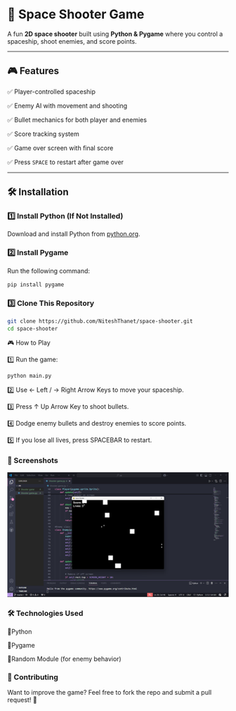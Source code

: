 # 🚀 Space Shooter Game

A fun **2D space shooter** built using **Python & Pygame** where you control a spaceship, shoot enemies, and score points.

---

## 🎮 Features
✅ Player-controlled spaceship  

✅ Enemy AI with movement and shooting  

✅ Bullet mechanics for both player and enemies  

✅ Score tracking system  

✅ Game over screen with final score  

✅ Press `SPACE` to restart after game over  


---

## 🛠️ Installation

### 1️⃣ Install Python (If Not Installed)

Download and install Python from [python.org](https://www.python.org/downloads/).

### 2️⃣ Install Pygame

Run the following command:

```sh
pip install pygame
```
### 3️⃣ Clone This Repository

```sh
git clone https://github.com/NiteshThanet/space-shooter.git
cd space-shooter
```

🎮 How to Play

1️⃣ Run the game:

  ```sh
  python main.py
  ```

2️⃣ Use ← Left / → Right Arrow Keys to move your spaceship.

3️⃣ Press ↑ Up Arrow Key to shoot bullets.

4️⃣ Dodge enemy bullets and destroy enemies to score points.

5️⃣ If you lose all lives, press SPACEBAR to restart.


###  📸 Screenshots

![img](./docs/screenshot.png)

###  🛠️ Technologies Used

🔹Python

🔹Pygame

🔹Random Module (for enemy behavior)


### 🤝 Contributing

Want to improve the game? Feel free to fork the repo and submit a pull request! 🎯

